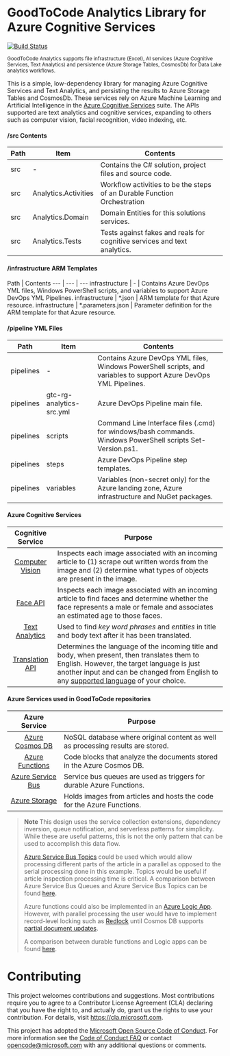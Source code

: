 # GoodToCode Analytics Library for Azure Cognitive Services
[![Build Status](https://dev.azure.com/GoodToCode/GoodToCode.com/_apis/build/status/gtc-rg-analytics?branchName=main)](https://dev.azure.com/GoodToCode/GoodToCode.com/_build/latest?definitionId=65&branchName=main)

<sup>GoodToCode Analytics supports file infrastructure (Excel), AI services (Azure Cognitive Services, Text Analytics) and persistence (Azure Storage Tables, CosmosDb) for Data Lake analytics workflows.</sup> <br>

This is a simple, low-dependency library for managing Azure Cognitive Services and Text Analytics, and persisting the results to Azure Storage Tables and CosmosDb. These services rely on Azure Machine Learning and Artificial Intelligence in the [Azure Cognitive Services](https://azure.microsoft.com/en-us/services/cognitive-services/) suite. The APIs supported are text analytics and cognitive services, expanding to others such as computer vision, facial recognition, video indexing, etc.

#### /src Contents
Path | Item | Contents
--- | --- | ---
src | - | Contains the C# solution, project files and source code.
src | Analytics.Activities | Workflow activities to be the steps of an Durable Function Orchestration
src | Analytics.Domain | Domain Entities for this solutions services.
src | Analytics.Tests | Tests against fakes and reals for cognitive services and text analytics.

#### /infrastructure ARM Templates
Path | Contents
--- | --- | ---
infrastructure | - | Contains Azure DevOps YML files, Windows PowerShell scripts, and variables to support Azure DevOps YML Pipelines.
infrastructure | *.json | ARM template for that Azure resource.
infrastructure | *.parameters.json | Parameter definition for the ARM template for that Azure resource.

#### /pipeline YML Files
Path | Item | Contents
--- | --- | ---
pipelines | - | Contains Azure DevOps YML files, Windows PowerShell scripts, and variables to support Azure DevOps YML Pipelines.
pipelines | gtc-rg-analytics-src.yml | Azure DevOps Pipeline main file.
pipelines | scripts | Command Line Interface files (.cmd) for windows/bash commands. Windows PowerShell scripts Set-Version.ps1.
pipelines | steps | Azure DevOps Pipeline step templates.
pipelines | variables | Variables (non-secret only) for the Azure landing zone, Azure infrastructure and NuGet packages.

#### Azure Cognitive Services
Cognitive Service | Purpose
:---------------------:| --- 
[Computer Vision](https://azure.microsoft.com/en-us/services/cognitive-services/computer-vision/)|Inspects each image associated with an incoming article to (1) scrape out written words from the image and (2) determine what types of objects are present in the image. 
[Face API](https://azure.microsoft.com/en-us/services/cognitive-services/face/)|Inspects each image associated with an incoming article to find faces and determine whether the face represents a male or female and associates an estimated age to those faces.
[Text Analytics](https://azure.microsoft.com/en-us/services/cognitive-services/text-analytics/) | Used to find <i>key word phrases</i> and <i>entities</i> in title and body text after it has been translated.
[Translation API](https://azure.microsoft.com/en-us/services/cognitive-services/translator-text-api/) | Determines the language of the incoming title and body, when present, then translates them to English. However, the target language is just another input and can be changed from English to any [supported language](https://docs.microsoft.com/en-us/azure/cognitive-services/translator/reference/v3-0-languages) of your choice.

#### Azure Services used in GoodToCode repositories
Azure Service | Purpose
:---------------------:| --- 
[Azure Cosmos DB](https://azure.microsoft.com/en-us/services/cosmos-db/)| NoSQL database where original content as well as processing results are stored.
[Azure Functions](https://azure.microsoft.com/en-us/try/app-service/)|Code blocks that analyze the documents stored in the Azure Cosmos DB.
[Azure Service Bus](https://azure.microsoft.com/en-us/services/service-bus/)|Service bus queues are used as triggers for durable Azure Functions.
[Azure Storage](https://azure.microsoft.com/en-us/services/storage/)|Holds images from articles and hosts the code for the Azure Functions.

> <b> Note </b> This design uses the service collection extensions, dependency inversion, queue notification, and serverless patterns for simplicity. While these are useful patterns, this is not the only pattern that can be used to accomplish this data flow.
>
> [Azure Service Bus Topics](https://docs.microsoft.com/en-us/azure/service-bus-messaging/service-bus-dotnet-how-to-use-topics-subscriptions) could be used which would allow processing different parts of the article in a parallel as opposed to the serial processing done in this example. Topics would be useful if article inspection processing time is critical.  A comparison between Azure Service Bus Queues and Azure Service Bus Topics can be found [here](https://docs.microsoft.com/en-us/azure/service-bus-messaging/service-bus-dotnet-how-to-use-topics-subscriptions).
>
>Azure functions could also be implemented in an [Azure Logic App](https://azure.microsoft.com/en-us/services/logic-apps/).  However, with parallel processing the user would have to implement record-level locking such as [Redlock](https://redis.io/topics/distlock) until Cosmos DB supports [partial document updates](https://feedback.azure.com/forums/263030-azure-cosmos-db/suggestions/6693091-be-able-to-do-partial-updates-on-document). 
>
>A comparison between durable functions and Logic apps can be found [here](https://docs.microsoft.com/en-us/azure/azure-functions/functions-compare-logic-apps-ms-flow-webjobs).

# Contributing

This project welcomes contributions and suggestions.  Most contributions require you to agree to a
Contributor License Agreement (CLA) declaring that you have the right to, and actually do, grant us
the rights to use your contribution. For details, visit https://cla.microsoft.com.

This project has adopted the [Microsoft Open Source Code of Conduct](https://opensource.microsoft.com/codeofconduct/).
For more information see the [Code of Conduct FAQ](https://opensource.microsoft.com/codeofconduct/faq/) or
contact [opencode@microsoft.com](mailto:opencode@microsoft.com) with any additional questions or comments.